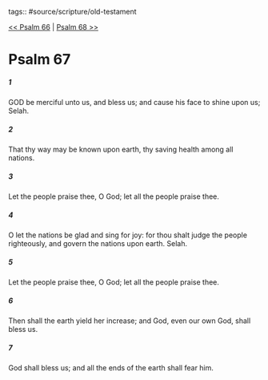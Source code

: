 tags:: #source/scripture/old-testament

[<< Psalm 66](old-testament/19_Psalms/Psalm_66.md) | [Psalm 68 >>](old-testament/19_Psalms/Psalm_68.md)

# Psalm 67

##### 1

GOD be merciful unto us, and bless us; and cause his face to shine upon us; Selah.

##### 2

That thy way may be known upon earth, thy saving health among all nations.

##### 3

Let the people praise thee, O God; let all the people praise thee.

##### 4

O let the nations be glad and sing for joy: for thou shalt judge the people righteously, and govern the nations upon earth. Selah.

##### 5

Let the people praise thee, O God; let all the people praise thee.

##### 6

Then shall the earth yield her increase; and God, even our own God, shall bless us.

##### 7

God shall bless us; and all the ends of the earth shall fear him.
